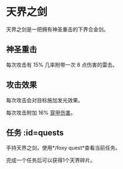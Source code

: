 # 天界之剑

天界之剑是一把拥有神圣重击的下界合金剑。

## 神圣重击

每次攻击有 15% 几率附带一次 8 点伤害的雷击。

## 攻击效果

每次攻击会对目标施加发光效果。  

每次攻击附加 16% [穿甲伤害](/Damage)。

## 任务 :id=quests

手持天界之剑，使用*/foxy quest*查看当前任务。

完成一个任务后可以获得1个天界碎片。
